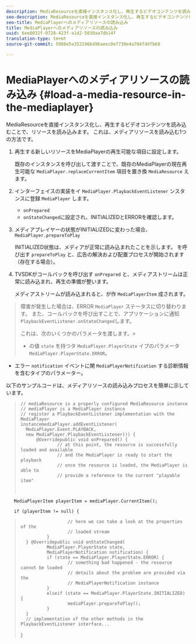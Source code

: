 ```yaml
---
description: MediaResourceを直接インスタンス化し、再生するビデオコンテンツを読み込むことで、リソースを読み込みます。 これは、メディアリソースを読み込む1つの方法です。
seo-description: MediaResourceを直接インスタンス化し、再生するビデオコンテンツを読み込むことで、リソースを読み込みます。 これは、メディアリソースを読み込む1つの方法です。
seo-title: MediaPlayerへのメディアリソースの読み込み
title: MediaPlayerへのメディアリソースの読み込み
uuid: 6ee8032f-0728-423f-a1d2-5030aa7db14f
translation-type: tm+mt
source-git-commit: 5908e5a3521966496aeec0ef730e4a704fddfb68

---
```



# MediaPlayerへのメディアリソースの読み込み {#load-a-media-resource-in-the-mediaplayer}

MediaResourceを直接インスタンス化し、再生するビデオコンテンツを読み込むことで、リソースを読み込みます。 これは、メディアリソースを読み込む1つの方法です。

1. 再生する新しいリソースをMediaPlayerの再生可能な項目に設定します。

   既存のインスタンスを呼び出して渡すことで、既存のMediaPlayerの現在再生可能な `MediaPlayer.replaceCurrentItem` 項目を置き換 `MediaResource` えます。

1. インターフェイスの実装をイ `MediaPlayer.PlaybackEventListener` ンスタンスに登録 `MediaPlayer` します。

   * `onPrepared`
   * `onStateChanged`に設定され、INITIALIZEDとERRORを確認します。

1. メディアプレイヤーの状態がINITIALIZEDに変わった場合、 `MediaPlayer.prepareToPlay`

   INITIALIZED状態は、メディアが正常に読み込まれたことを示します。 を呼び出す `prepareToPlay` と、広告の解決および配置プロセスが開始されます（存在する場合）。
1. TVSDKがコールバックを呼び出す `onPrepared` と、メディアストリームは正常に読み込まれ、再生の準備が整います。

   メディアストリームが読み込まれると、が作 `MediaPlayerItem` 成されます。
>障害が発生した場合は、ERROR `MediaPlayer` ステータスに切り替わります。 また、コールバックを呼び出すことで、アプリケーションに通知 `PlaybackEventListener.onStateChanged`します。
>
>これは、次のいくつかのパラメータを渡します。>
>* の値 `state` を持つタ `MediaPlayer.PlayerState` イプのパラメータ `MediaPlayer.PlayerState.ERROR`。
   >
   >
* エラー `notification` イベントに関 `MediaPlayerNotification` する診断情報を含むタイプのパラメーター。


以下のサンプルコードは、メディアリソースの読み込みプロセスを簡単に示しています。

>```java>
>// mediaResource is a properly configured MediaResource instance 
>// mediaPlayer is a MediaPlayer instance 
>// register a PlaybackEventListener implementation with the MediaPlayer  
>instancemediaPlayer.addEventListener( 
>   MediaPlayer.Event.PLAYBACK, 
>   new MediaPlayer.PlaybackEventListener()) { 
>       @Overridepublic void onPrepared() { 
>               // at this point, the resource is successfully loaded and available 
>               // and the MediaPlayer is ready to start the playback 
>               // once the resource is loaded, the MediaPlayer is able to 
>               // provide a reference to the current "playable item" 
> 
>        
       MediaPlayerItem playerItem = mediaPlayer.CurrentItem(); 
> 
>        
       if (playerItem != null) {     
>                       // here we can take a look at the properties of the     
>                       // loaded stream 
>               } 
>       } @Overridepublic void onStateChanged( 
>               MediaPlayer.PlayerState state,  
>               MediaPlayerNotification notification) { 
>               if (state == MediaPlayer.PlayerState.ERROR) { 
>                       // something bad happened - the resource cannot be loaded    
>                       // details about the problem are provided via the  
>                       // MediaPlayerNotification instance 
>               }  
>               elseif (state == MediaPlayer.PlayerState.INITIALIZED) {     
>                       mediaPlayer.prepareToPlay(); 
>               } 
>       } 
>       // implementation of the other methods in the PlaybackEventListener interface... 
>} 
>
>
```>


